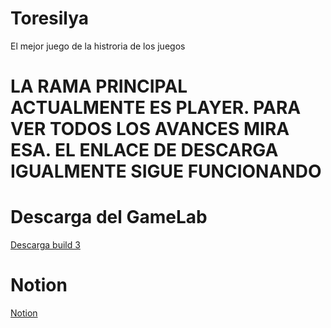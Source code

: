 # Toresilya
El mejor juego de la histroria de los juegos


# LA RAMA PRINCIPAL ACTUALMENTE ES PLAYER. PARA VER TODOS LOS AVANCES MIRA ESA. EL ENLACE DE DESCARGA IGUALMENTE SIGUE FUNCIONANDO

# Descarga del GameLab
<a href = "[https://raw.githubusercontent.com/Patala2004/Toresilya/player/Windows_build.zip](https://raw.raw.githubusercontent.com/Patala2004/Toresilya/player/ConceptJugable.zip)"> Descarga build 3 </a>

# Notion
<a href="https://www.notion.so/GDD-Iteraci-n-2-74a7be38c8c243c083d40110a59c6364"> Notion </a>
